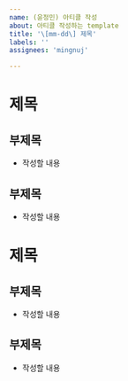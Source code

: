 ```yaml
---
name: (윤정민) 아티클 작성
about: 아티클 작성하는 template 
title: '\[mm-dd\] 제목'
labels: ''
assignees: 'mingnuj'

---
```



# 제목

## 부제목

- 작성할 내용


## 부제목

- 작성할 내용


# 제목

## 부제목

- 작성할 내용 


## 부제목

- 작성할 내용